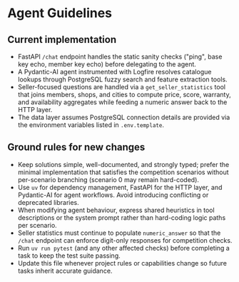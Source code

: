 # Agent Guidelines

## Current implementation
- FastAPI `/chat` endpoint handles the static sanity checks ("ping", base key echo, member key echo) before delegating to the agent.
- A Pydantic-AI agent instrumented with Logfire resolves catalogue lookups through PostgreSQL fuzzy search and feature extraction tools.
- Seller-focused questions are handled via a `get_seller_statistics` tool that joins members, shops, and cities to compute price, score, warranty, and availability aggregates while feeding a numeric answer back to the HTTP layer.
- The data layer assumes PostgreSQL connection details are provided via the environment variables listed in `.env.template`.

## Ground rules for new changes
- Keep solutions simple, well-documented, and strongly typed; prefer the minimal implementation that satisfies the competition scenarios without per-scenario branching (scenario 0 may remain hard-coded).
- Use `uv` for dependency management, FastAPI for the HTTP layer, and Pydantic-AI for agent workflows. Avoid introducing conflicting or deprecated libraries.
- When modifying agent behaviour, express shared heuristics in tool descriptions or the system prompt rather than hard-coding logic paths per scenario.
- Seller statistics must continue to populate `numeric_answer` so that the `/chat` endpoint can enforce digit-only responses for competition checks.
- Run `uv run pytest` (and any other affected checks) before completing a task to keep the test suite passing.
- Update this file whenever project rules or capabilities change so future tasks inherit accurate guidance.

